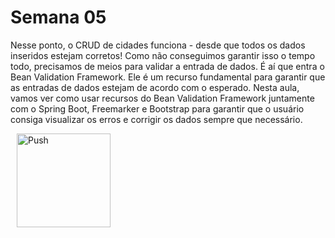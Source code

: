 # Semana 05

Nesse ponto, o CRUD de cidades funciona - desde que todos os dados inseridos estejam corretos! Como não conseguimos garantir isso o tempo todo, precisamos de meios para validar a entrada de dados. É aí que entra o Bean Validation Framework. Ele é um recurso fundamental para garantir que as entradas de dados estejam de acordo com o esperado. Nesta aula, vamos ver como usar recursos do Bean Validation Framework juntamente com o Spring Boot, Freemarker e Bootstrap para garantir que o usuário consiga visualizar os erros e corrigir os dados sempre que necessário.

<a href="https://gitpod.io/#prebuild/https://github.com/regissilvaads/pos-java-web/tree/semana05-10-validacao-html/" style="padding: 10px;">
    <img src="https://gitpod.io/button/open-in-gitpod.svg" width="150" alt="Push" align="center">
</a>

